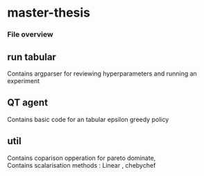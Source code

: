 # master-thesis


### File overview
## run tabular 
Contains argparser for reviewing hyperparameters and running an experiment

## QT agent
Contains basic code for an tabular epsilon greedy policy

## util
Contains coparison opperation for pareto dominate,    
Contains scalarisation methods : Linear , chebychef
